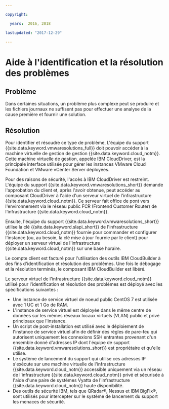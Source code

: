 ```yaml
---

copyright:

  years:  2016, 2018

lastupdated: "2017-12-29"

---
```


# Aide à l'identification et la résolution des problèmes

## Problème

Dans certaines situations, un problème plus complexe peut se produire et les fichiers journaux ne suffisent pas pour effectuer une analyse de la cause première et fournir une solution.

## Résolution

Pour identifier et résoudre ce type de problème, L'équipe du support {{site.data.keyword.vmwaresolutions_full}} doit pouvoir accéder à la machine virtuelle de gestion de gestion {{site.data.keyword.cloud_notm}}. Cette machine virtuelle de gestion, appelée IBM CloudDriver, est la principale interface utilisée pour gérer les instances VMware Cloud Foundation et VMware vCenter Server déployées.

Pour des raisons de sécurité, l'accès à IBM CloudDriver est restreint. L'équipe du support {{site.data.keyword.vmwaresolutions_short}} demande l'approbation du client et, après l'avoir obtenue, peut accéder au composant CloudDriver à l'aide d'un serveur virtuel de l'infrastructure {{site.data.keyword.cloud_notm}}. Ce serveur fait office de pont vers l'environnement via le réseau public FCR (Frontend Customer Router) de l'infrastructure {{site.data.keyword.cloud_notm}}.

Ensuite, l'équipe du support {{site.data.keyword.vmwaresolutions_short}} utilise la clé {{site.data.keyword.slapi_short}} de l'infrastructure {{site.data.keyword.cloud_notm}} fournie pour commander et configurer l'instance (ou, au besoin, la clé mise à jour fournie par le client) pour déployer un serveur virtuel de l'infrastructure {{site.data.keyword.cloud_notm}} sur une base horaire.

Le compte client est facturé pour l'utilisation des outils IBM CloudBuilder à des fins d'identification et résolution des problèmes. Une fois le débogage et la résolution terminés, le composant IBM CloudBuilder est libéré.

Le serveur virtuel de l'infrastructure {{site.data.keyword.cloud_notm}} utilisé pour l'identification et résolution des problèmes est déployé avec les spécifications suivantes :

* Une instance de service virtuel de noeud public CentOS 7 est utilisée avec 1 UC et 1 Go de RAM.
* L'instance de service virtuel est déployée dans le même centre de données sur les mêmes réseaux locaux virtuels (VLAN) public et privé principaux que l'instance.
* Un script de post-installation est utilisé avec le déploiement de l'instance de service virtuel afin de définir des règles de pare-feu qui autorisent uniquement les connexions SSH entrantes provenant d'un ensemble donné d'adresses IP dont l'équipe de support {{site.data.keyword.vmwaresolutions_short}} est propriétaire et qu'elle utilise.
* Le système de lancement du support qui utilise ces adresses IP s'exécute sur une machine virtuelle de l'infrastructure {{site.data.keyword.cloud_notm}} accessible uniquement via un réseau de l'infrastructure {{site.data.keyword.cloud_notm}} privé et sécurisée à l'aide d'une paire de systèmes Vyatta de l'infrastructure {{site.data.keyword.cloud_notm}} haute disponibilité.
* Des outils de sécurité IBM, tels que QRadar®, Nessus et IBM BigFix®, sont utilisés pour intercepter sur le système de lancement du support les menaces de sécurité.
